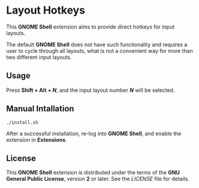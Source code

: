 # Layout Hotkeys

This **GNOME Shell** extension aims to provide direct hotkeys for input layouts.

The default **GNOME Shell** does not have such functionality and requires a user to cycle through all layouts,
what is not a convenient way for more than two different input layouts.

## Usage

Press **Shift + Alt + *N***, and the input layout number ***N*** will be selected.

## Manual Intallation

    ./install.sh

After a successful installation, re-log into **GNOME Shell**, and enable the extension in **Extensions**.

## License

This **GNOME Shell** extension is distributed under the terms of the **GNU General Public License**,
version **2** or later. See the *LICENSE* file for details.
